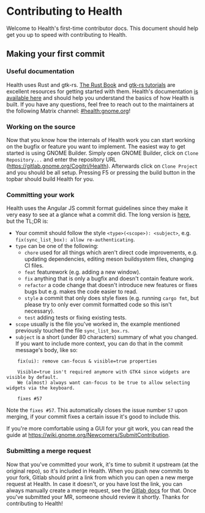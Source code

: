 # Contributing to Health

Welcome to Health's first-time contributor docs. This document should help get you up to speed with contributing to Health.

## Making your first commit

### Useful documentation

Health uses Rust and gtk-rs. [The Rust Book](https://doc.rust-lang.org/stable/book/) and [gtk-rs tutorials](https://gtk-rs.org/docs-src/tutorial/) are excellent resources for getting started with them.
Health's documentation [is available here](https://cogitri.pages.gitlab.gnome.org/Health/libhealth/index.html) and should help you understand the basics of how Health is built. If you have any questions, feel free to reach out to the maintainers at the following Matrix channel: [#health:gnome.org](https://matrix.to/#/!kZVunSLsOSBXOdzKwz:gnome.org?via=gnome.org&via=cogitri.dev)!

### Working on the source

Now that you know how the internals of Health work you can start working on the bugfix or feature you want to implement. The easiest way to get started is using GNOME Builder. Simply open GNOME Builder, click on `Clone Repository...` and enter the repository URL (https://gitlab.gnome.org/Cogitri/Health). Afterwards click on `Clone Project` and you should be all setup. Pressing F5 or pressing the build button in the topbar should build Health for you.

### Committing your work

Health uses the Angular JS commit format guidelines since they make it very easy to see at a glance what a commit did. The long version is [here](https://gist.github.com/brianclements/841ea7bffdb01346392c), but the TL;DR is:

* Your commit should follow the style `<type>(<scope>): <subject>`, e.g. `fix(sync_list_box): allow re-authenticating`.
* `type` can be one of the following:
    * `chore` used for all things which aren't direct code improvements, e.g. updating dependencies, editing meson buildsystem files, changing CI files.
    * `feat` featurework (e.g. adding a new window).
    * `fix` anything that is only a bugfix and doesn't contain feature work.
    * `refactor` a code change that doesn't introduce new features or fixes bugs but e.g. makes the code easier to read.
    * `style` a commit that only does style fixes (e.g. running `cargo fmt`, but please try to only ever commit formatted code so this isn't necessary).
    * `test` adding tests or fixing existing tests.
* `scope` usually is the file you've worked in, the example mentioned previously touched the file `sync_list_box.rs`.
* `subject` is a short (under 80 characters) summary of what you changed. If you want to include more context, you can do that in the commit message's body, like so:

```
    fix(ui): remove can-focus & visible=true properties
    
    Visible=true isn't required anymore with GTK4 since widgets are visible by default.
    We (almost) always want can-focus to be true to allow selecting widgets via the keyboard.
    
    fixes #57
```

Note the `fixes #57`. This automatically closes the issue number `57` upon merging, if your commit fixes a certain issue it's good to include this.

If you're more comfortable using a GUI for your git work, you can read the guide at https://wiki.gnome.org/Newcomers/SubmitContribution.

### Submitting a merge request

Now that you've committed your work, it's time to submit it upstream (at the original repo), so it's included in Health. When you push new commits to your fork, Gitlab should print a link from which you can open a new merge request at Health. In case it doesn't, or you have lost the link, you can always manually create a merge request, see the [Gitlab docs](https://docs.gitlab.com/ee/user/project/merge_requests/creating_merge_requests.html) for that. Once you've submitted your MR, someone should review it shortly. Thanks for contributing to Health!
